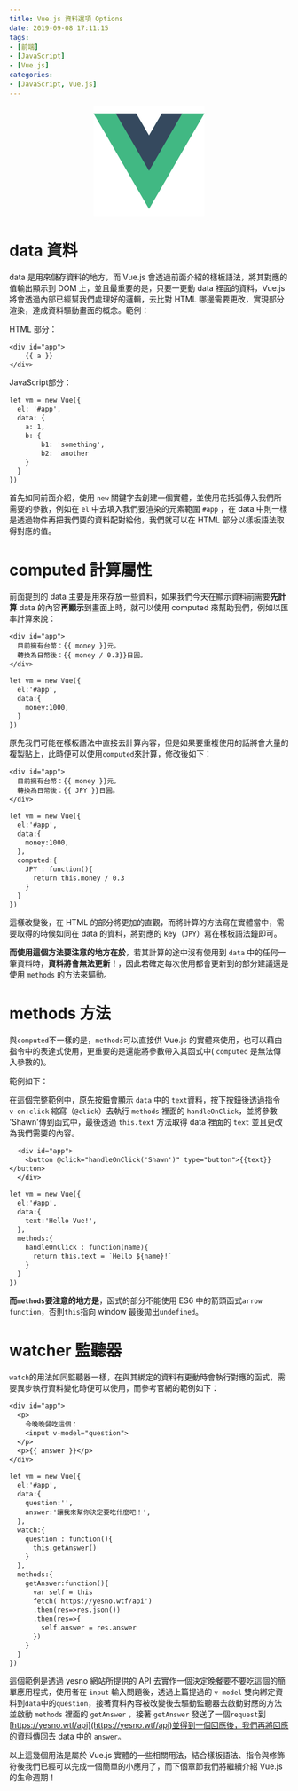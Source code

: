 ```yaml
---
title: Vue.js 資料選項 Options
date: 2019-09-08 17:11:15
tags:
- [前端]
- [JavaScript]
- [Vue.js]
categories: 
- [JavaScript, Vue.js]
---
```


<div style="display:flex;justify-content:center;">
  <img style="object-fit:cover;" src='/images/vue-logo.png' width='200px' height='200px' />
</div>

# data 資料
data 是用來儲存資料的地方，而 Vue.js 會透過前面介紹的樣板語法，將其對應的值輸出顯示到 DOM 上，並且最重要的是，只要一更動 data 裡面的資料，Vue.js 將會透過內部已經幫我們處理好的邏輯，去比對 HTML 哪邊需要更改，實現部分渲染，達成資料驅動畫面的概念。範例：

HTML 部分：
```
<div id="app">
    {{ a }}
</div>
```

JavaScript部分：
```
let vm = new Vue({
  el: '#app',
  data: {
    a: 1,
    b: {
        b1: 'something',
        b2: 'another
    }
  }
})

```

<!--more-->

首先如同前面介紹，使用 `new` 關鍵字去創建一個實體，並使用花括弧傳入我們所需要的參數，例如在 `el` 中去填入我們要渲染的元素範圍 `#app` ，在 data 中則一樣是透過物件再把我們要的資料配對給他，我們就可以在 HTML 部分以樣板語法取得對應的值。

# computed 計算屬性

前面提到的 data 主要是用來存放一些資料，如果我們今天在顯示資料前需要**先計算** data 的內容**再顯示**到畫面上時，就可以使用 computed 來幫助我們，例如以匯率計算來說：

```
<div id="app">
  目前擁有台幣：{{ money }}元。
  轉換為日幣後：{{ money / 0.3}}日圓。
</div>
```
```
let vm = new Vue({
  el:'#app',
  data:{
    money:1000,
  }
})
```
原先我們可能在樣板語法中直接去計算內容，但是如果要重複使用的話將會大量的複製貼上，此時便可以使用`computed`來計算，修改後如下：
```
<div id="app">
  目前擁有台幣：{{ money }}元。
  轉換為日幣後：{{ JPY }}日圓。
</div>
```
```
let vm = new Vue({
  el:'#app',
  data:{
    money:1000,
  },
  computed:{
    JPY : function(){
      return this.money / 0.3
    }
  }
})
```
這樣改變後，在 HTML 的部分將更加的直觀，而將計算的方法寫在實體當中，需要取得的時候如同在 data 的資料，將對應的 key（`JPY`）寫在樣板語法鐘即可。

**而使用這個方法要注意的地方在於**，若其計算的途中沒有使用到 `data` 中的任何一筆資料時，**資料將會無法更新！**，因此若確定每次使用都會更新到的部分建議還是使用 `methods` 的方法來驅動。

# methods 方法
與`computed`不一樣的是，`methods`可以直接供 Vue.js 的實體來使用，也可以藉由指令中的表達式使用，更重要的是還能將參數帶入其函式中( `computed` 是無法傳入參數的)。

範例如下：

在這個完整範例中，原先按鈕會顯示 `data` 中的 `text`資料，按下按鈕後透過指令 `v-on:click` 縮寫（`@click`）去執行  `methods` 裡面的 `handleOnClick`，並將參數 'Shawn'傳到函式中，最後透過 `this.text` 方法取得 data 裡面的 `text` 並且更改為我們需要的內容。

```
  <div id="app">
    <button @click="handleOnClick('Shawn')" type="button">{{text}}</button>
  </div>
```
```
let vm = new Vue({
  el:'#app',
  data:{
    text:'Hello Vue!',
  },
  methods:{
    handleOnClick : function(name){
      return this.text = `Hello ${name}!`
    }
  }
})
```

**而`methods`要注意的地方是**，函式的部分不能使用 ES6 中的箭頭函式`arrow function`，否則`this`指向 window 最後拋出`undefined`。

# watcher 監聽器

`watch`的用法如同監聽器一樣，在與其綁定的資料有更動時會執行對應的函式，需要異步執行資料變化時便可以使用，而參考官網的範例如下：

```
<div id="app">
  <p>
    今晚晚餐吃這個：
    <input v-model="question">
  </p>
  <p>{{ answer }}</p>
</div>
```
```
let vm = new Vue({
  el:'#app',
  data:{
    question:'',
    answer:'讓我來幫你決定要吃什麼吧！',
  },
  watch:{
    question : function(){
      this.getAnswer()
    }
  },
  methods:{
    getAnswer:function(){
      var self = this
      fetch('https://yesno.wtf/api')
      .then(res=>res.json())
      .then(res=>{
        self.answer = res.answer
      })
    }
  }
})
```
這個範例是透過 yesno 網站所提供的 API 去實作一個決定晚餐要不要吃這個的簡單應用程式，使用者在 `input` 輸入問題後，透過上篇提過的 `v-model` 雙向綁定資料到`data`中的`question`，接著資料內容被改變後去驅動監聽器去啟動對應的方法並啟動 `methods` 裡面的 `getAnswer` ，接著 `getAnswer` 發送了一個`request`到[https://yesno.wtf/api](https://yesno.wtf/api)並得到一個回應後，我們再將回應的資料傳回去 data 中的 `answer`。

以上這幾個用法是屬於 Vue.js 實體的一些相關用法，結合樣板語法、指令與修飾符後我們已經可以完成一個簡單的小應用了，而下個章節我們將繼續介紹 Vue.js 的生命週期！